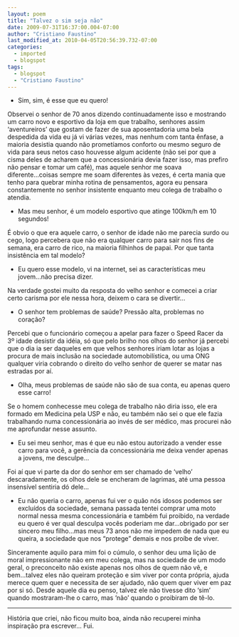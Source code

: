 ```yaml
---
layout: poem
title: "Talvez o sim seja não"
date: 2009-07-31T16:37:00.004-07:00
author: "Cristiano Faustino"
last_modified_at: 2010-04-05T20:56:39.732-07:00
categories:
  - imported
  - blogspot
tags:
  - blogspot
  - "Cristiano Faustino"
---
```


- Sim, sim, é esse que eu quero!

Observei o senhor de 70 anos dizendo continuadamente isso e mostrando um carro novo e esportivo da loja em que trabalho, senhores assim ‘aventureiros’ que gostam de fazer de sua aposentadoria uma bela despedida da vida eu já vi várias vezes, mas nenhum com tanta ênfase, a maioria desistia quando não prometíamos conforto ou mesmo seguro de vida para seus netos caso houvesse algum acidente (não sei por que a cisma deles de acharem que a concessionária devia fazer isso, mas prefiro não pensar e tomar um café), mas aquele senhor me soava diferente...coisas sempre me soam diferentes às vezes, é certa mania que tenho para quebrar minha rotina de pensamentos, agora eu pensara constantemente no senhor insistente enquanto meu colega de trabalho o atendia.

- Mas meu senhor, é um modelo esportivo que atinge 100km/h em 10 segundos!

É obvio o que era aquele carro, o senhor de idade não me parecia surdo ou cego, logo percebera que não era qualquer carro para sair nos fins de semana, era carro de rico, na maioria filhinhos de papai. Por que tanta insistência em tal modelo?

- Eu quero esse modelo, vi na internet, sei as características meu jovem...não precisa dizer.

Na verdade gostei muito da resposta do velho senhor e comecei a criar certo carisma por ele nessa hora, deixem o cara se divertir...

- O senhor tem problemas de saúde? Pressão alta, problemas no coração?

Percebi que o funcionário começou a apelar para fazer o Speed Racer da 3º idade desistir da idéia, só que pelo brilho nos olhos do senhor já percebi que o dia ia ser daqueles em que velhos senhores iriam lotar as lojas a procura de mais inclusão na sociedade automobilística, ou uma ONG qualquer viria cobrando o direito do velho senhor de querer se matar nas estradas por aí.

- Olha, meus problemas de saúde não são de sua conta, eu apenas quero esse carro!

Se o homem conhecesse meu colega de trabalho não diria isso, ele era formado em Medicina pela USP e não, eu também não sei o que ele fazia trabalhando numa concessionária ao invés de ser médico, mas procurei não me aprofundar nesse assunto.

- Eu sei meu senhor, mas é que eu não estou autorizado a vender esse carro para você, a gerência da concessionária me deixa vender apenas a jovens, me desculpe...

Foi aí que vi parte da dor do senhor em ser chamado de ‘velho’ descaradamente, os olhos dele se encheram de lagrimas, até uma pessoa insensível sentiria dó dele...

- Eu não queria o carro, apenas fui ver o quão nós idosos podemos ser excluídos da sociedade, semana passada tentei comprar uma moto normal nessa mesma concessionária e também fui proibido, na verdade eu quero é ver qual desculpa vocês poderiam me dar...obrigado por ser sincero meu filho...mas meus 73 anos não me impedem de nada que eu queira, a sociedade que nos “protege” demais e nos proíbe de viver.

Sinceramente aquilo para mim foi o cúmulo, o senhor deu uma lição de moral impressionante não em meu colega, mas na sociedade de um modo geral, o preconceito não existe apenas nos olhos de quem não vê, e bem...talvez eles não queiram proteção e sim viver por conta própria, ajuda merece quem quer e necessita de ser ajudado, não quem quer viver em paz por si só. Desde aquele dia eu penso, talvez ele não tivesse dito ‘sim’ quando mostraram-lhe o carro, mas ‘não’ quando o proibiram de tê-lo.

-----

História que criei, não ficou muito boa, ainda não recuperei minha inspiração pra escrever...
Fui.